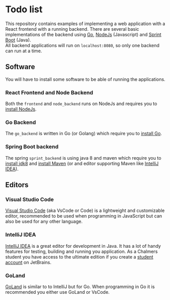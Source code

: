 # Todo list

This repository contains examples of implementing a web application with a React frontend with a running backend. There are several basic implementations of the backend using [Go](https://golang.org/doc/), [NodeJs](https://nodejs.org/en/about/) (Javascript) and [Sprint Boot](https://spring.io/projects/spring-boot) (Java).
\
All backend applications will run on `localhost:8080`, so only one backend can run at a time.

## Software

You will have to install some software to be able of running the applications.

### React Frontend and Node Backend

Both the `frontend` and `node_backend` runs on NodeJs and requires you to [install NodeJs](https://nodejs.org/en/).

### Go Backend

The `go_backend` is written in Go (or Golang) which require you to [install Go](https://golang.org/doc/install).

### Spring Boot backend

The spring `sprint_backend` is using java 8 and maven which require you to [install jdk8](https://www.oracle.com/java/technologies/javase-jdk8-downloads.html) and [install Maven](https://maven.apache.org/download.cgi) (or and editor supporting Maven like [IntelliJ IDEA](https://www.jetbrains.com/idea/download/index.html)).

## Editors

### Visual Studio Code

[Visual Studio Code](https://code.visualstudio.com/) (aka VsCode or Code) is a lightweight and customizable editor, recommended to be used when programming in JavaScript but can also be used for any other language.

### IntelliJ IDEA

[IntelliJ IDEA](https://www.jetbrains.com/idea/download/index.html) is a great editor for development in Java. It has a lot of handy features for testing, building and running you application. As a Chalmers student you have access to the ultimate edition if you create a [student account](https://www.jetbrains.com/community/education/#students) on JetBrains.

### GoLand

[GoLand](https://www.jetbrains.com/go/) is similar to to IntelliJ but for Go. When programming in Go it is recommended you either use GoLand or VsCode.
